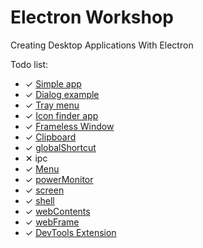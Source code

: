 # Electron Workshop

Creating Desktop Applications With Electron

Todo list:

* ✓ [Simple app](https://github.com/arifcakiroglu/electron-workshop/tree/master/simple-app)
* ✓ [Dialog example](https://github.com/arifcakiroglu/electron-workshop/tree/master/dialog-example)
* ✓ [Tray menu](https://github.com/arifcakiroglu/electron-workshop/tree/master/tray-menu)
* ✓ [Icon finder app](https://github.com/arifcakiroglu/electron-workshop/tree/master/icon-finder)
* ✓ [Frameless Window](https://github.com/arifcakiroglu/electron-workshop/tree/master/frameless-window)
* ✓ [Clipboard](https://github.com/arifcakiroglu/electron-workshop/tree/master/clipboard)
* ✓ [globalShortcut](https://github.com/arifcakiroglu/electron-workshop/tree/master/global-shortcut)
* ✕ ipc
* ✓ [Menu](https://github.com/arifcakiroglu/electron-workshop/tree/master/menu)
* ✓ [powerMonitor](https://github.com/arifcakiroglu/electron-workshop/tree/master/power-monitor)
* ✓ [screen](https://github.com/arifcakiroglu/electron-workshop/tree/master/screen)
* ✓ [shell](https://github.com/arifcakiroglu/electron-workshop/tree/master/shell)
* ✓ [webContents](https://github.com/arifcakiroglu/electron-workshop/tree/master/web-contents)
* ✓ [webFrame](https://github.com/arifcakiroglu/electron-workshop/tree/master/web-frame)
* ✓ [DevTools Extension](https://github.com/arifcakiroglu/electron-workshop/tree/master/devtools-extension)
